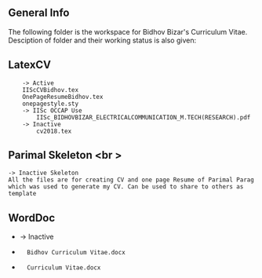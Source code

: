 ## General Info
The following folder is the workspace for Bidhov Bizar's Curriculum Vitae.
Desciption of folder and their working status is also given:

## LatexCV	
```
    -> Active
	IIScCVBidhov.tex
	OnePageResumeBidhov.tex
	onepagestyle.sty
    -> IISc OCCAP Use
    	IISc_BIDHOVBIZAR_ELECTRICALCOMMUNICATION_M.TECH(RESEARCH).pdf
    -> Inactive
    	cv2018.tex
```
## Parimal Skeleton <br \>

    -> Inactive Skeleton 
    All the files are for creating CV and one page Resume of Parimal Parag which was used to generate my CV. Can be used to share to others as template

## WordDoc
*    -> Inactive
*    	Bidhov Curriculum Vitae.docx
*    	Curriculum Vitae.docx
